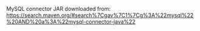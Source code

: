 MySQL connector JAR downloaded from: https://search.maven.org/#search%7Cgav%7C1%7Cg%3A%22mysql%22%20AND%20a%3A%22mysql-connector-java%22
